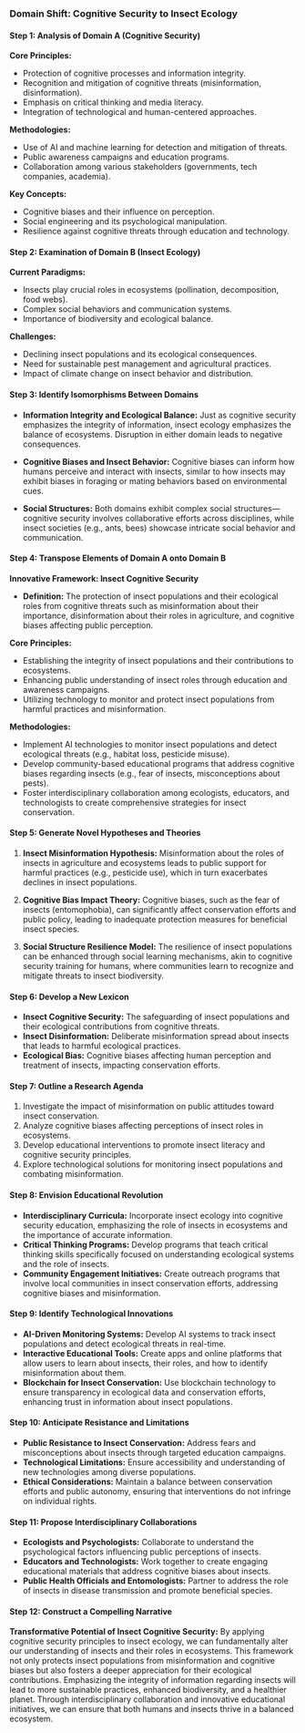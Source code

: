 ### Domain Shift: Cognitive Security to Insect Ecology

#### Step 1: Analysis of Domain A (Cognitive Security)

**Core Principles:**
- Protection of cognitive processes and information integrity.
- Recognition and mitigation of cognitive threats (misinformation, disinformation).
- Emphasis on critical thinking and media literacy.
- Integration of technological and human-centered approaches.

**Methodologies:**
- Use of AI and machine learning for detection and mitigation of threats.
- Public awareness campaigns and education programs.
- Collaboration among various stakeholders (governments, tech companies, academia).

**Key Concepts:**
- Cognitive biases and their influence on perception.
- Social engineering and its psychological manipulation.
- Resilience against cognitive threats through education and technology.

#### Step 2: Examination of Domain B (Insect Ecology)

**Current Paradigms:**
- Insects play crucial roles in ecosystems (pollination, decomposition, food webs).
- Complex social behaviors and communication systems.
- Importance of biodiversity and ecological balance.

**Challenges:**
- Declining insect populations and its ecological consequences.
- Need for sustainable pest management and agricultural practices.
- Impact of climate change on insect behavior and distribution.

#### Step 3: Identify Isomorphisms Between Domains

- **Information Integrity and Ecological Balance:** Just as cognitive security emphasizes the integrity of information, insect ecology emphasizes the balance of ecosystems. Disruption in either domain leads to negative consequences.
  
- **Cognitive Biases and Insect Behavior:** Cognitive biases can inform how humans perceive and interact with insects, similar to how insects may exhibit biases in foraging or mating behaviors based on environmental cues.

- **Social Structures:** Both domains exhibit complex social structures—cognitive security involves collaborative efforts across disciplines, while insect societies (e.g., ants, bees) showcase intricate social behavior and communication.

#### Step 4: Transpose Elements of Domain A onto Domain B

**Innovative Framework: Insect Cognitive Security**
- **Definition:** The protection of insect populations and their ecological roles from cognitive threats such as misinformation about their importance, disinformation about their roles in agriculture, and cognitive biases affecting public perception.

**Core Principles:**
- Establishing the integrity of insect populations and their contributions to ecosystems.
- Enhancing public understanding of insect roles through education and awareness campaigns.
- Utilizing technology to monitor and protect insect populations from harmful practices and misinformation.

**Methodologies:**
- Implement AI technologies to monitor insect populations and detect ecological threats (e.g., habitat loss, pesticide misuse).
- Develop community-based educational programs that address cognitive biases regarding insects (e.g., fear of insects, misconceptions about pests).
- Foster interdisciplinary collaboration among ecologists, educators, and technologists to create comprehensive strategies for insect conservation.

#### Step 5: Generate Novel Hypotheses and Theories

1. **Insect Misinformation Hypothesis:** Misinformation about the roles of insects in agriculture and ecosystems leads to public support for harmful practices (e.g., pesticide use), which in turn exacerbates declines in insect populations.

2. **Cognitive Bias Impact Theory:** Cognitive biases, such as the fear of insects (entomophobia), can significantly affect conservation efforts and public policy, leading to inadequate protection measures for beneficial insect species.

3. **Social Structure Resilience Model:** The resilience of insect populations can be enhanced through social learning mechanisms, akin to cognitive security training for humans, where communities learn to recognize and mitigate threats to insect biodiversity.

#### Step 6: Develop a New Lexicon

- **Insect Cognitive Security:** The safeguarding of insect populations and their ecological contributions from cognitive threats.
- **Insect Disinformation:** Deliberate misinformation spread about insects that leads to harmful ecological practices.
- **Ecological Bias:** Cognitive biases affecting human perception and treatment of insects, impacting conservation efforts.

#### Step 7: Outline a Research Agenda

1. Investigate the impact of misinformation on public attitudes toward insect conservation.
2. Analyze cognitive biases affecting perceptions of insect roles in ecosystems.
3. Develop educational interventions to promote insect literacy and cognitive security principles.
4. Explore technological solutions for monitoring insect populations and combating misinformation.

#### Step 8: Envision Educational Revolution

- **Interdisciplinary Curricula:** Incorporate insect ecology into cognitive security education, emphasizing the role of insects in ecosystems and the importance of accurate information.
- **Critical Thinking Programs:** Develop programs that teach critical thinking skills specifically focused on understanding ecological systems and the role of insects.
- **Community Engagement Initiatives:** Create outreach programs that involve local communities in insect conservation efforts, addressing cognitive biases and misinformation.

#### Step 9: Identify Technological Innovations

- **AI-Driven Monitoring Systems:** Develop AI systems to track insect populations and detect ecological threats in real-time.
- **Interactive Educational Tools:** Create apps and online platforms that allow users to learn about insects, their roles, and how to identify misinformation about them.
- **Blockchain for Insect Conservation:** Use blockchain technology to ensure transparency in ecological data and conservation efforts, enhancing trust in information about insect populations.

#### Step 10: Anticipate Resistance and Limitations

- **Public Resistance to Insect Conservation:** Address fears and misconceptions about insects through targeted education campaigns.
- **Technological Limitations:** Ensure accessibility and understanding of new technologies among diverse populations.
- **Ethical Considerations:** Maintain a balance between conservation efforts and public autonomy, ensuring that interventions do not infringe on individual rights.

#### Step 11: Propose Interdisciplinary Collaborations

- **Ecologists and Psychologists:** Collaborate to understand the psychological factors influencing public perceptions of insects.
- **Educators and Technologists:** Work together to create engaging educational materials that address cognitive biases about insects.
- **Public Health Officials and Entomologists:** Partner to address the role of insects in disease transmission and promote beneficial species.

#### Step 12: Construct a Compelling Narrative

**Transformative Potential of Insect Cognitive Security:**
By applying cognitive security principles to insect ecology, we can fundamentally alter our understanding of insects and their roles in ecosystems. This framework not only protects insect populations from misinformation and cognitive biases but also fosters a deeper appreciation for their ecological contributions. Emphasizing the integrity of information regarding insects will lead to more sustainable practices, enhanced biodiversity, and a healthier planet. Through interdisciplinary collaboration and innovative educational initiatives, we can ensure that both humans and insects thrive in a balanced ecosystem.